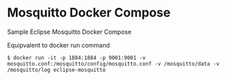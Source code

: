 # Mosquitto Docker Compose

Sample Eclipse Mosquitto Docker Compose 

Equipvalent to docker run command

```
$ docker run -it -p 1884:1884 -p 9001:9001 -v mosquitto.conf:/mosquitto/config/mosquitto.conf -v /mosquitto/data -v /mosquitto/log eclipse-mosquitto
```
